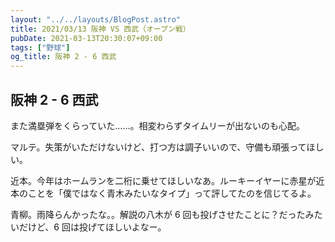 ```yaml
---
layout: "../../layouts/BlogPost.astro"
title: 2021/03/13 阪神 VS 西武（オープン戦）
pubDate: 2021-03-13T20:30:07+09:00
tags: ["野球"]
og_title: 阪神 2 - 6 西武
---
```


## 阪神 2 - 6 西武

また満塁弾をくらっていた……。相変わらずタイムリーが出ないのも心配。

マルテ。失策がいただけないけど、打つ方は調子いいので、守備も頑張ってほしい。

近本。今年はホームランを二桁に乗せてほしいなあ。ルーキーイヤーに赤星が近本のことを「僕ではなく青木みたいなタイプ」って評してたのを信じてるよ。

青柳。雨降らんかったな。。解説の八木が 6 回も投げさせたことに？だったみたいだけど、6 回は投げてほしいよなー。
